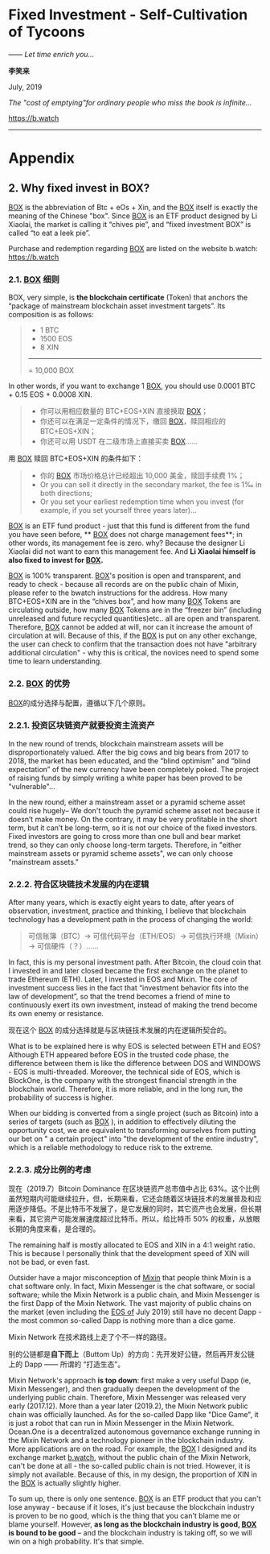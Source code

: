 # Fixed Investment - Self-Cultivation of Tycoons

*—— Let time enrich you...*

**李笑来**

July, 2019

*The "cost of emptying"for ordinary people who miss the book is infinite...*

https://b.watch

---

# Appendix

## 2. Why fixed invest in BOX?

[BOX](https://b.watch) is the abbreviation of Btc + eOs + Xin, and the [BOX](https://b.watch) itself is exactly the meaning of the Chinese "box". Since [BOX](https://b.watch) is an ETF product designed by Li Xiaolai, the market is calling it “chives pie”, and “fixed investment BOX” is called “to eat a leek pie”.

Purchase and redemption regarding [BOX](https://b.watch) are listed on the website b.watch: https://b.watch

### 2.1. [BOX](https://b.watch) 细则

BOX, very simple, is **the blockchain certificate** (Token) that anchors the “package of mainstream blockchain asset investment targets”. Its composition is as follows:

> - 1 BTC
> - 1500 EOS
> - 8 XIN
> ---
> = 10,000 BOX

In other words, if you want to exchange 1 [BOX](https://b.watch), you should use 0.0001 BTC + 0.15 EOS + 0.0008 XIN.

> - 你可以用相应数量的 BTC+EOS+XIN 直接换取 [BOX](https://b.watch)；
> - 你还可以在满足一定条件的情况下，缴回 [BOX](https://b.watch)，赎回相应的 BTC+EOS+XIN；
> - 你还可以用 USDT 在二级市场上直接买卖 [BOX](https://b.watch)……

用 [BOX](https://b.watch) 赎回 BTC+EOS+XIN 的条件如下：

> - 你的 [BOX](https://b.watch) 市场价格总计已经超出 10,000 美金，赎回手续费 1%；
> - Or you can sell it directly in the secondary market, the fee is 1‰ in both directions;
> - Or you set your earliest redemption time when you invest (for example, if you set yourself three years later)...

[BOX](https://b.watch) is an ETF fund product - just that this fund is different from the fund you have seen before, ** [BOX](https://b.watch) does not charge management fees**; in other words, its management fee is zero. why? Because the designer Li Xiaolai did not want to earn this management fee. And <strong data-md-type="double_emphasis">Li Xiaolai himself is also fixed to invest for [BOX](https://b.watch).</strong>

[BOX](https://b.watch) is 100% transparent. [BOX](https://b.watch)'s position is open and transparent, and ready to check - because all records are on the public chain of Mixin, please refer to the bwatch instructions for the address. How many BTC+EOS+XIN are in the “chives box”, and how many [BOX](https://b.watch) Tokens are circulating outside, how many [BOX](https://b.watch) Tokens are in the “freezer bin” (including unreleased and future recycled quantities)etc.. all are open and transparent. Therefore, [BOX](https://b.watch) cannot be added at will, nor can it increase the amount of circulation at will. Because of this, if the [BOX](https://b.watch) is put on any other exchange, the user can check to confirm that the transaction does not have "arbitrary additional circulation" - why this is critical, the novices need to spend some time to learn understanding.

### 2.2. [BOX](https://b.watch) 的优势

[BOX](https://b.watch)的成分选择与配置，遵循以下几个原则。

### 2.2.1. 投资区块链资产就要投资主流资产

In the new round of trends, blockchain mainstream assets will be disproportionately valued. After the big cows and big bears from 2017 to 2018, the market has been educated, and the “blind optimism” and “blind expectation” of the new currency have been completely poked. The project of raising funds by simply writing a white paper has been proved to be "vulnerable"...

In the new round, either a mainstream asset or a pyramid scheme asset could rise hugely– We don't touch the pyramid scheme asset not because it doesn’t make money. On the contrary, it may be very profitable in the short term, but it can’t be long-term, so it is not our choice of the fixed investors. Fixed investors are going to cross more than one bull and bear market trend, so they can only choose long-term targets. Therefore, in "either mainstream assets or pyramid scheme assets", we can only choose "mainstream assets."

### 2.2.2. 符合区块链技术发展的内在逻辑

After many years, which is exactly eight years to date, after years of observation, investment, practice and thinking, I believe that blockchain technology has a development path in the process of changing the world:

> 可信账簿（BTC）→ 可信代码平台（ETH/EOS）→ 可信执行环境（Mixin）→ 可信硬件（？）……

In fact, this is my personal investment path. After Bitcoin, the cloud coin that I invested in and later closed became the first exchange on the planet to trade Ethereum (ETH). Later, I invested in EOS and Mixin. The core of investment success lies in the fact that “investment behavior fits into the law of development”, so that the trend becomes a friend of mine to continuously exert its own investment, instead of making the trend become its own enemy or resistance.

现在这个 [BOX](https://b.watch) 的成分选择就是与区块链技术发展的内在逻辑所契合的。

What is to be explained here is why EOS is selected between ETH and EOS? Although ETH appeared before EOS in the trusted code phase, the difference between them is like the difference between DOS and WINDOWS - EOS is multi-threaded. Moreover, the technical side of EOS, which is BlockOne, is the company with the strongest financial strength in the blockchain world. Therefore, it is more reliable, and in the long run, the probability of success is higher.

When our bidding is converted from a single project (such as Bitcoin) into a series of targets (such as [BOX](https://b.watch) ), in addition to effectively diluting the opportunity cost, we are equivalent to transforming ourselves from putting our bet on " a certain project" into "the development of the entire industry", which is a reliable methodology to reduce risk to the extreme.

### 2.2.3. 成分比例的考虑

现在（2019.7）Bitcoin Dominance 在区块链资产总市值中占比 63%。这个比例虽然短期内可能继续拉升，但，长期来看，它还会随着区块链技术的发展普及和应用逐步降低。不是比特币不发展了，是它发展的同时，其它资产也会发展，但长期来看，其它资产可能发展速度超过比特币。所以，给比特币 50% 的权重，从放眼长期的角度来看，是合理的。

The remaining half is mostly allocated to EOS and XIN in a 4:1 weight ratio. This is because I personally think that the development speed of XIN will not be bad, or even fast.

Outsider have a major misconception of [Mixin](https://mixin.one) that people think Mixin is a chat software only. In fact, Mixin Messenger is the chat software, or social software; while the Mixin Network is a public chain, and Mixin Messenger is the first Dapp of the Mixin Network. The vast majority of public chains on the market (even including the [EOS of](https://eos.io) July 2019) still have no decent Dapp - the most common so-called Dapp is nothing more than a dice game.

Mixin Network 在技术路线上走了个不一样的路径。

别的公链都是**自下而上**（Buttom Up）的方向：先开发好公链，然后再开发公链上的 Dapp —— 所谓的 “打造生态”。

Mixin Network's approach **is top down**: first make a very useful Dapp (ie, Mixin Messenger), and then gradually deepen the development of the underlying public chain. Therefore, Mixin Messenger was released very early (2017.12). More than a year later (2019.2), the Mixin Network public chain was officially launched. As for the so-called Dapp like "Dice Game", it is just a robot that can run in Mixin Messenger in the Mixin Network. Ocean.One is a decentralized autonomous governance exchange running in the Mixin Network and a technology pioneer in the blockchain industry. More applications are on the road. For example, the [BOX](https://b.watch) I designed and its exchange market [b.watch](https://b.watch), without the public chain of the Mixin Network, can't be done at all - the so-called public chain is not tried. However, it is simply not available. Because of this, in my design, the proportion of XIN in the [BOX](https://b.watch) is actually slightly higher.

To sum up, there is only one sentence. [BOX](https://b.watch) is an ETF product that you can't lose anyway - because if it loses, it's just because the blockchain industry is proven to be no good, which is the thing that you can't blame me or blame yourself. However, <strong data-md-type="double_emphasis">as long as the blockchain industry is good, [BOX](https://b.watch) is bound to be good</strong> – and the blockchain industry is taking off, so we will win on a high probability. It's that simple.
